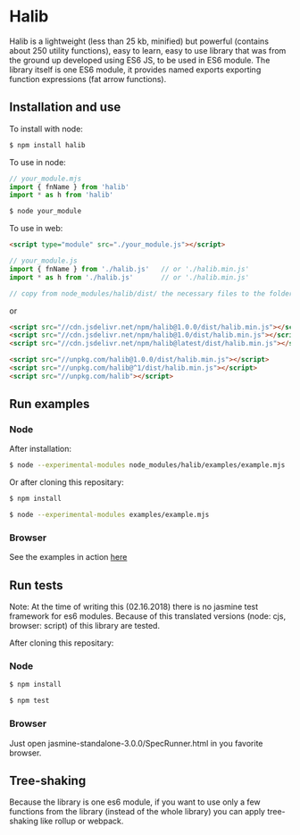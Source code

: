 # Halib

Halib is a lightweight (less than 25 kb, minified) but powerful (contains about 250 utility functions),
easy to learn, easy to use library
that was from the ground up developed using ES6 JS, to be used in ES6 module. The library itself
is one ES6 module, it provides named exports exporting function expressions (fat arrow functions).


## Installation and use

To install with node:
```bash
$ npm install halib
```

To use in node:
```javascript
// your_module.mjs
import { fnName } from 'halib'
import * as h from 'halib'
```
```bash
$ node your_module
```

To use in web:
```html
<script type="module" src="./your_module.js"></script>
```

```javascript
// your_module.js
import { fnName } from './halib.js'   // or './halib.min.js'
import * as h from './halib.js'       // or './halib.min.js'
```
```javascript
// copy from node_modules/halib/dist/ the necessary files to the folder of your_module.js 
```
or
```html
<script src="//cdn.jsdelivr.net/npm/halib@1.0.0/dist/halib.min.js"></script>
<script src="//cdn.jsdelivr.net/npm/halib@1.0/dist/halib.min.js"></script>
<script src="//cdn.jsdelivr.net/npm/halib@latest/dist/halib.min.js"></script>

<script src="//unpkg.com/halib@1.0.0/dist/halib.min.js"></script>
<script src="//unpkg.com/halib@^1/dist/halib.min.js"></script>
<script src="//unpkg.com/halib"></script>
```


## Run examples

### Node

After installation:
```bash
$ node --experimental-modules node_modules/halib/examples/example.mjs
```
Or after cloning this repositary:
```bash
$ npm install
```
```bash
$ node --experimental-modules examples/example.mjs
```

### Browser

See the examples in action [here](http://mts.nhely.hu/examples)

## Run tests
Note: At the time of writing this (02.16.2018) there is no jasmine test framework for es6 modules.
Because of this translated versions (node: cjs, browser: script) of this library are tested.


After cloning this repositary:
### Node
```bash
$ npm install
```
```bash
$ npm test
```

### Browser
Just open jasmine-standalone-3.0.0/SpecRunner.html in you favorite browser.


## Tree-shaking

Because the library is one es6 module, if you want to use only a few functions
from the library (instead of the whole library) you can apply tree-shaking like rollup or webpack.
